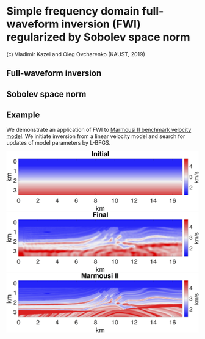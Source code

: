 # Simple frequency domain full-waveform inversion (FWI) regularized by Sobolev space norm

(c) Vladimir Kazei and Oleg Ovcharenko (KAUST, 2019)

## Full-waveform inversion

## Sobolev space norm

## Example

We demonstrate an application of FWI to [Marmousi II benchmark velocity model](https://library.seg.org/doi/full/10.1190/1.2172306). We initiate inversion from a linear velocity model and search for updates of model parameters by L-BFGS.

![init](doc/init.png)
![final](doc/final.png)
![true](doc/true.png)